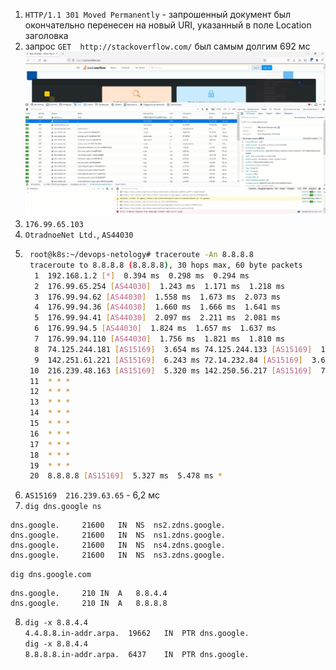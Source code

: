 1. `HTTP/1.1 301 Moved Permanently` - запрошенный документ был окончательно перенесен на новый URI, указанный в поле Location заголовка
2. запрос `GET	http://stackoverflow.com/` был самым долгим 692 мс  
![alt text](https://github.com/S-Stanislav524/devops-netology/blob/main/net1/screen.jpg?raw=true)
4. `176.99.65.103`
5. `OtradnoeNet Ltd.`, `AS44030`
6. ```bash
	root@k8s:~/devops-netology# traceroute -An 8.8.8.8
	traceroute to 8.8.8.8 (8.8.8.8), 30 hops max, 60 byte packets
	 1  192.168.1.2 [*]  0.394 ms  0.298 ms  0.294 ms
	 2  176.99.65.254 [AS44030]  1.243 ms  1.171 ms  1.218 ms
	 3  176.99.94.62 [AS44030]  1.558 ms  1.673 ms  2.073 ms
	 4  176.99.94.36 [AS44030]  1.660 ms  1.666 ms  1.641 ms
	 5  176.99.94.41 [AS44030]  2.097 ms  2.211 ms  2.081 ms
	 6  176.99.94.5 [AS44030]  1.824 ms  1.657 ms  1.637 ms
	 7  176.99.94.110 [AS44030]  1.756 ms  1.821 ms  1.810 ms
	 8  74.125.244.181 [AS15169]  3.654 ms 74.125.244.133 [AS15169]  1.913 ms 74.125.244.181 [AS15169]  3.556 ms
	 9  142.251.61.221 [AS15169]  6.243 ms 72.14.232.84 [AS15169]  3.684 ms  3.698 ms
	10  216.239.48.163 [AS15169]  5.320 ms 142.250.56.217 [AS15169]  7.352 ms 142.251.61.219 [AS15169]  5.872 ms
	11  * * *
	12  * * *
	13  * * *
	14  * * *
	15  * * *
	16  * * *
	17  * * *
	18  * * *
	19  * * *
	20  8.8.8.8 [AS15169]  5.327 ms  5.478 ms *
   ```
6. `AS15169  216.239.63.65` - 6,2 мс
7. `dig dns.google ns`  
```
dns.google.		21600	IN	NS	ns2.zdns.google.
dns.google.		21600	IN	NS	ns1.zdns.google.
dns.google.		21600	IN	NS	ns4.zdns.google.
dns.google.		21600	IN	NS	ns3.zdns.google.
```
`dig dns.google.com`
```
dns.google.		210	IN	A	8.8.4.4
dns.google.		210	IN	A	8.8.8.8
```
8. `dig -x 8.8.4.4`  
`4.4.8.8.in-addr.arpa.	19662	IN	PTR	dns.google.`  
`dig -x 8.8.4.4`  
`8.8.8.8.in-addr.arpa.	6437	IN	PTR	dns.google.`  



